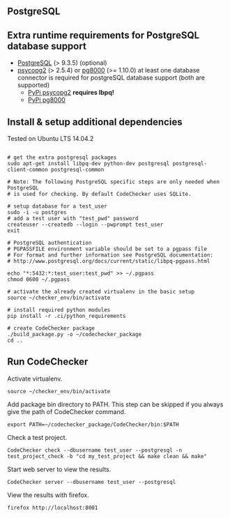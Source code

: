 
## PostgreSQL

## Extra runtime requirements for PostgreSQL database support
  *  [PostgreSQL](http://www.postgresql.org/ "PostgreSQL") (> 9.3.5) (optional)
  *  [psycopg2](http://initd.org/psycopg/ "psycopg2") (> 2.5.4) or [pg8000](https://github.com/mfenniak/pg8000 "pg8000") (>= 1.10.0) at least one database connector is required for postgreSQL database support (both are supported)
     - [PyPi psycopg2](https://pypi.python.org/pypi/psycopg2/2.6.1) __requires lbpq!__
     - [PyPi pg8000](https://pypi.python.org/pypi/pg8000)

## Install & setup additional dependencies
Tested on Ubuntu LTS 14.04.2
~~~~~~{.sh}

# get the extra postgresql packages
sudo apt-get install libpq-dev python-dev postgresql postgresql-client-common postgresql-common

# Note: The following PostgreSQL specific steps are only needed when PostgreSQL
# is used for checking. By default CodeChecker uses SQLite.

# setup database for a test_user
sudo -i -u postgres
# add a test user with "test_pwd" password
createuser --createdb --login --pwprompt test_user
exit

# PostgreSQL authentication
# PGPASSFILE environment variable should be set to a pgpass file
# For format and further information see PostgreSQL documentation:
# http://www.postgresql.org/docs/current/static/libpq-pgpass.html

echo "*:5432:*:test_user:test_pwd" >> ~/.pgpass
chmod 0600 ~/.pgpass

# activate the already created virtualenv in the basic setup
source ~/checker_env/bin/activate

# install required python modules
pip install -r .ci/python_requirements

# create CodeChecker package
./build_package.py -o ~/codechecker_package
cd ..
~~~~~~

## Run CodeChecker

Activate virtualenv.
~~~~~~{.sh}
source ~/checker_env/bin/activate
~~~~~~

Add package bin directory to PATH.
This step can be skipped if you always give the path of CodeChecker command.
~~~~~~{.sh}
export PATH=~/codechecker_package/CodeChecker/bin:$PATH
~~~~~~

Check a test project.
~~~~~~{.sh}
CodeChecker check --dbusername test_user --postgresql -n test_project_check -b "cd my_test_project && make clean && make"
~~~~~~

Start web server to view the results.
~~~~~~{.sh}
CodeChecker server --dbusername test_user --postgresql
~~~~~~

View the results with firefox.
~~~~~~{.sh}
firefox http://localhost:8001
~~~~~~
